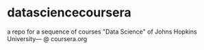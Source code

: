 datasciencecoursera
===================

a repo for a sequence of courses "Data Science" of Johns Hopkins University— @ coursera.org
